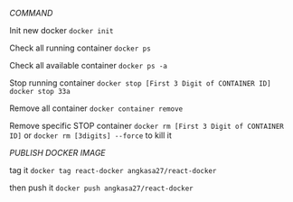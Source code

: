 *COMMAND*

Init new docker
`docker init`

Check all running container
`docker ps`

Check all available container
`docker ps -a`

Stop running container
`docker stop [First 3 Digit of CONTAINER ID]`
`docker stop 33a`

Remove all container
`docker container remove`

Remove specific STOP container 
`docker rm [First 3 Digit of CONTAINER ID]`
or 
`docker rm [3digits] --force` to kill it


*PUBLISH DOCKER IMAGE*

tag it 
`docker tag react-docker angkasa27/react-docker`

then push it
`docker push angkasa27/react-docker`

